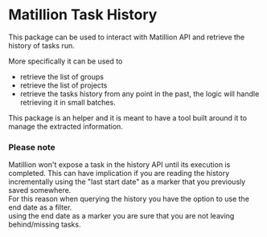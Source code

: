 # Matillion Task History

This package can be used to interact with Matillion API and retrieve the history of tasks run. 

More specifically it can be used to
- retrieve the list of groups 
- retrieve the list of projects
- retrieve the tasks history from any point in the past, the logic will handle retrieving it in small batches.

This package is an helper and it is meant to have a tool built around it to manage the extracted information.

### Please note
Matillion won't expose a task in the history API until its execution is completed.
This can have implication if you are reading the history incrementally using the "last start date" as a marker that you previously saved somewhere.  
For this reason when querying the history you have the option to use the end date as a filter.  
using the end date as a marker you are sure that you are not leaving behind/missing tasks. 
